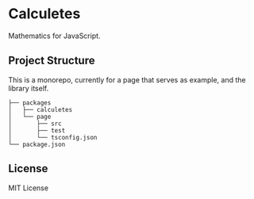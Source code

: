 # Calculetes

Mathematics for JavaScript.

## Project Structure

This is a monorepo, currently for a page that serves as example, and the library itself.

```
├── packages
│   ├── calculetes
│   └── page
│       ├── src
│       ├── test
│       └── tsconfig.json
└── package.json
```

## License

MIT License
